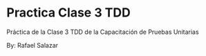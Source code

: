 # Practica Clase 3 TDD

Práctica de la Clase 3 TDD de la Capacitación de Pruebas Unitarias

By: Rafael Salazar
